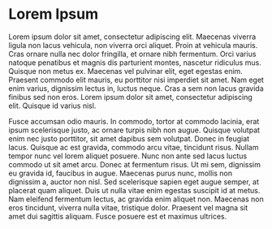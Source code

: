 # Lorem Ipsum

Lorem ipsum dolor sit amet, consectetur adipiscing elit. Maecenas viverra ligula non lacus vehicula, non viverra orci aliquet. 
Proin at vehicula mauris. Cras ornare nulla nec dolor fringilla, et ornare nibh fermentum. Orci varius natoque penatibus et 
magnis dis parturient montes, nascetur ridiculus mus. Quisque non metus ex. Maecenas vel pulvinar elit, eget egestas enim. 
Praesent commodo elit mauris, eu porttitor nisi imperdiet sit amet. Nam eget enim varius, dignissim lectus in, luctus neque. 
Cras a sem non lacus gravida finibus sed non eros. Lorem ipsum dolor sit amet, consectetur adipiscing elit. Quisque id 
varius nisl.

Fusce accumsan odio mauris. In commodo, tortor at commodo lacinia, erat ipsum scelerisque justo, ac ornare turpis nibh non 
augue. Quisque volutpat enim nec justo porttitor, sit amet dapibus sem volutpat. Donec in feugiat lacus. Quisque ac est 
gravida, commodo arcu vitae, tincidunt risus. Nullam tempor nunc vel lorem aliquet posuere. Nunc non ante sed lacus 
luctus commodo ut sit amet arcu. Donec at fermentum risus. Ut mi sem, dignissim eu gravida id, faucibus in augue. 
Maecenas purus nunc, mollis non dignissim a, auctor non nisl. Sed scelerisque sapien eget augue semper, at placerat 
quam aliquet. Duis ut nulla vitae enim egestas suscipit id at metus. Nam eleifend fermentum lectus, ac gravida enim 
aliquet non. Maecenas non eros tincidunt, viverra nulla vitae, tristique dolor. Praesent vel magna sit amet dui sagittis 
aliquam. Fusce posuere est et maximus ultrices.

